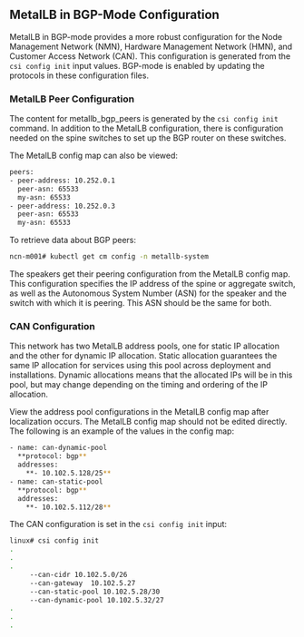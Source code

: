 ## MetalLB in BGP-Mode Configuration

MetalLB in BGP-mode provides a more robust configuration for the Node Management Network \(NMN\), Hardware Management Network \(HMN\), and Customer Access Network \(CAN\). This configuration is generated from the `csi config init` input values. BGP-mode is enabled by updating the protocols in these configuration files.

### MetalLB Peer Configuration

The content for metallb\_bgp\_peers is generated by the `csi config init` command. In addition to the MetalLB configuration, there is configuration needed on the spine switches to set up the BGP router on these switches.

The MetalLB config map can also be viewed:

```bash
peers:
- peer-address: 10.252.0.1
  peer-asn: 65533
  my-asn: 65533
- peer-address: 10.252.0.3
  peer-asn: 65533
  my-asn: 65533
```

To retrieve data about BGP peers:

```bash
ncn-m001# kubectl get cm config -n metallb-system
```

The speakers get their peering configuration from the MetalLB config map. This configuration specifies the IP address of the spine or aggregate switch, as well as the Autonomous System Number \(ASN\) for the speaker and the switch with which it is peering. This ASN should be the same for both.

### CAN Configuration

This network has two MetalLB address pools, one for static IP allocation and the other for dynamic IP allocation. Static allocation guarantees the same IP allocation for services using this pool across deployment and installations. Dynamic allocations means that the allocated IPs will be in this pool, but may change depending on the timing and ordering of the IP allocation.

View the address pool configurations in the MetalLB config map after localization occurs. The MetalLB config map should not be edited directly. The following is an example of the values in the config map:

```bash
- name: can-dynamic-pool
  **protocol: bgp**
  addresses:
    **- 10.102.5.128/25**
- name: can-static-pool
  **protocol: bgp**
  addresses:
    **- 10.102.5.112/28**
```

The CAN configuration is set in the `csi config init` input:

```bash
linux# csi config init 
.
.
.
     --can-cidr 10.102.5.0/26 
     --can-gateway  10.102.5.27 
     --can-static-pool 10.102.5.28/30 
     --can-dynamic-pool 10.102.5.32/27
.
.
.
```


